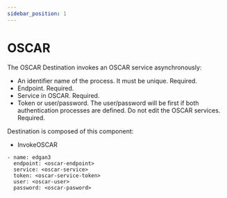 ```yaml
---
sidebar_position: 1
---
```

# OSCAR


The OSCAR Destination invokes an OSCAR service asynchronously:
- An identifier name of the process. It must be unique. Required.
- Endpoint. Required.
- Service in OSCAR. Required.
- Token or user/password. The user/password will be first if both authentication processes are defined. Do not edit the OSCAR services. Required.


Destination is composed of this component:
- InvokeOSCAR



```
- name: edgan3
  endpoint: <oscar-endpoint>
  service: <oscar-service>
  token: <oscar-service-token>
  user: <oscar-user>
  password: <oscar-pasword>
```
